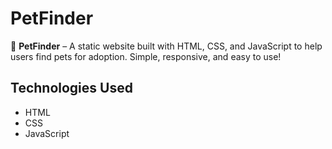 # PetFinder

🐾 **PetFinder** – A static website built with HTML, CSS, and JavaScript to help users find pets for adoption. Simple, responsive, and easy to use! 

## Technologies Used

- HTML
- CSS
- JavaScript


